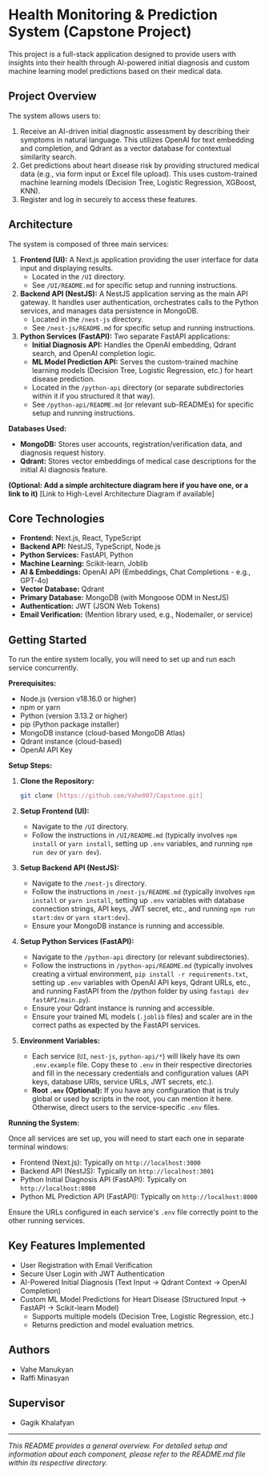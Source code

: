 # Health Monitoring & Prediction System (Capstone Project)

This project is a full-stack application designed to provide users with insights into their health through AI-powered initial diagnosis and custom machine learning model predictions based on their medical data.

## Project Overview

The system allows users to:
1.  Receive an AI-driven initial diagnostic assessment by describing their symptoms in natural language. This utilizes OpenAI for text embedding and completion, and Qdrant as a vector database for contextual similarity search.
2.  Get predictions about heart disease risk by providing structured medical data (e.g., via form input or Excel file upload). This uses custom-trained machine learning models (Decision Tree, Logistic Regression, XGBoost, KNN).
3.  Register and log in securely to access these features.

## Architecture

The system is composed of three main services:

1.  **Frontend (UI):** A Next.js application providing the user interface for data input and displaying results.
    * Located in the `/UI` directory.
    * See `/UI/README.md` for specific setup and running instructions.
2.  **Backend API (NestJS):** A NestJS application serving as the main API gateway. It handles user authentication, orchestrates calls to the Python services, and manages data persistence in MongoDB.
    * Located in the `/nest-js` directory.
    * See `/nest-js/README.md` for specific setup and running instructions.
3.  **Python Services (FastAPI):** Two separate FastAPI applications:
    * **Initial Diagnosis API:** Handles the OpenAI embedding, Qdrant search, and OpenAI completion logic.
    * **ML Model Prediction API:** Serves the custom-trained machine learning models (Decision Tree, Logistic Regression, etc.) for heart disease prediction.
    * Located in the `/python-api` directory (or separate subdirectories within it if you structured it that way).
    * See `/python-api/README.md` (or relevant sub-READMEs) for specific setup and running instructions.

**Databases Used:**
* **MongoDB:** Stores user accounts, registration/verification data, and diagnosis request history.
* **Qdrant:** Stores vector embeddings of medical case descriptions for the initial AI diagnosis feature.

**(Optional: Add a simple architecture diagram here if you have one, or a link to it)**
[Link to High-Level Architecture Diagram if available]
## Core Technologies

* **Frontend:** Next.js, React, TypeScript
* **Backend API:** NestJS, TypeScript, Node.js
* **Python Services:** FastAPI, Python
* **Machine Learning:** Scikit-learn, Joblib
* **AI & Embeddings:** OpenAI API (Embeddings, Chat Completions - e.g., GPT-4o)
* **Vector Database:** Qdrant
* **Primary Database:** MongoDB (with Mongoose ODM in NestJS)
* **Authentication:** JWT (JSON Web Tokens)
* **Email Verification:** (Mention library used, e.g., Nodemailer, or service)

## Getting Started

To run the entire system locally, you will need to set up and run each service concurrently.

**Prerequisites:**

* Node.js (version v18.16.0 or higher)
* npm or yarn
* Python (version 3.13.2 or higher)
* pip (Python package installer)
* MongoDB instance (cloud-based MongoDB Atlas)
* Qdrant instance (cloud-based)
* OpenAI API Key

**Setup Steps:**

1.  **Clone the Repository:**
    ```bash
    git clone [https://github.com/Vahe007/Capstone.git]
    ```

2.  **Setup Frontend (UI):**
    * Navigate to the `/UI` directory.
    * Follow the instructions in `/UI/README.md` (typically involves `npm install` or `yarn install`, setting up `.env` variables, and running `npm run dev` or `yarn dev`).

3.  **Setup Backend API (NestJS):**
    * Navigate to the `/nest-js` directory.
    * Follow the instructions in `/nest-js/README.md` (typically involves `npm install` or `yarn install`, setting up `.env` variables with database connection strings, API keys, JWT secret, etc., and running `npm run start:dev` or `yarn start:dev`).
    * Ensure your MongoDB instance is running and accessible.

4.  **Setup Python Services (FastAPI):**
    * Navigate to the `/python-api` directory (or relevant subdirectories).
    * Follow the instructions in `/python-api/README.md` (typically involves creating a virtual environment, `pip install -r requirements.txt`, setting up `.env` variables with OpenAI API keys, Qdrant URLs, etc., and running FastAPI from the /python folder by using `fastapi dev fastAPI/main.py`).
    * Ensure your Qdrant instance is running and accessible.
    * Ensure your trained ML models (`.joblib` files) and scaler are in the correct paths as expected by the FastAPI services.

5.  **Environment Variables:**
    * Each service (`UI`, `nest-js`, `python-api/*`) will likely have its own `.env.example` file. Copy these to `.env` in their respective directories and fill in the necessary credentials and configuration values (API keys, database URIs, service URLs, JWT secrets, etc.).
    * **Root `.env` (Optional):** If you have any configuration that is truly global or used by scripts in the root, you can mention it here. Otherwise, direct users to the service-specific `.env` files.

**Running the System:**

Once all services are set up, you will need to start each one in separate terminal windows:
* Frontend (Next.js): Typically on `http://localhost:3000`
* Backend API (NestJS): Typically on `http://localhost:3001`
* Python Initial Diagnosis API (FastAPI): Typically on `http://localhost:8000`
* Python ML Prediction API (FastAPI): Typically on `http://localhost:8000`

Ensure the URLs configured in each service's `.env` file correctly point to the other running services.

## Key Features Implemented

* User Registration with Email Verification
* Secure User Login with JWT Authentication
* AI-Powered Initial Diagnosis (Text Input -> Qdrant Context -> OpenAI Completion)
* Custom ML Model Predictions for Heart Disease (Structured Input -> FastAPI -> Scikit-learn Model)
    * Supports multiple models (Decision Tree, Logistic Regression, etc.)
    * Returns prediction and model evaluation metrics.

## Authors

* Vahe Manukyan
* Raffi Minasyan

## Supervisor

* Gagik Khalafyan

---

*This README provides a general overview. For detailed setup and information about each component, please refer to the README.md file within its respective directory.*
